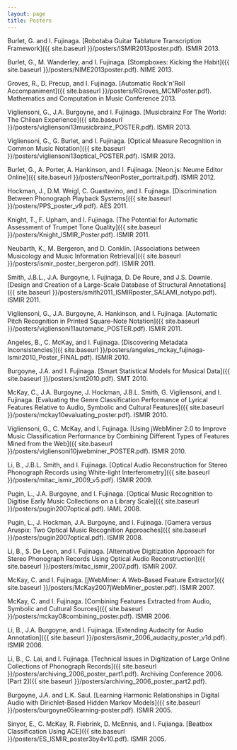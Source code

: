 ```yaml
---
layout: page
title: Posters
---
```


Burlet, G. and I. Fujinaga. [Robotaba Guitar Tablature Transcription Framework]({{ site.baseurl }}/posters/ISMIR2013poster.pdf). ISMIR 2013.

Burlet, G., M. Wanderley, and I. Fujinaga. [Stompboxes: Kicking the Habit]({{ site.baseurl }}/posters/NIME2013poster.pdf). NIME 2013.

Groves, R., D. Precup, and I. Fujinaga. [Automatic Rock'n'Roll Accompaniment]({{ site.baseurl }}/posters/RGroves_MCMPoster.pdf). Mathematics and Computation in Music Conference 2013.

Vigliensoni, G., J.A. Burgoyne, and I. Fujinaga. [Musicbrainz For The World: The Chilean Experience]({{ site.baseurl }}/posters/vigliensoni13musicbrainz_POSTER.pdf). ISMIR 2013.

Vigliensoni, G., G. Burlet, and I. Fujinaga. [Optical Measure Recognition in Common Music Notation]({{ site.baseurl }}/posters/vigliensoni13optical_POSTER.pdf). ISMIR 2013.

Burlet, G., A. Porter, A. Hankinson, and I. Fujinaga. [Neon.js: Neume Editor Online]({{ site.baseurl }}/posters/NeonPoster_portrait.pdf). ISMIR 2012.

Hockman, J., D.M. Weigl, C. Guastavino, and I. Fujinaga. [Discrimination Between Phonograph Playback Systems]({{ site.baseurl }}/posters/PPS_poster_v9.pdf). AES 2011.

Knight, T., F. Upham, and I. Fujinaga. [The Potential for Automatic Assessment of Trumpet Tone Quality]({{ site.baseurl }}/posters/Knight_ISMIR_Poster.pdf). ISMIR 2011.

Neubarth, K., M. Bergeron, and D. Conklin. [Associations between Musicology and Music Information Retrieval]({{ site.baseurl }}/posters/ismir_poster_bergeron.pdf). ISMIR 2011.

Smith, J.B.L., J.A. Burgoyne, I. Fujinaga, D. De Roure, and J.S. Downie. [Design and Creation of a Large-Scale Database of Structural Annotations]({{ site.baseurl }}/posters/smith2011_ISMIRposter_SALAMI_notypo.pdf). ISMIR 2011.

Vigliensoni, G., J.A. Burgoyne, A. Hankinson, and I. Fujinaga. [Automatic Pitch Recognition in Printed Square-Note Notation]({{ site.baseurl }}/posters/vigliensoni11automatic_POSTER.pdf). ISMIR 2011.

Angeles, B., C. McKay, and I. Fujinaga. [Discovering Metadata Inconsistencies]({{ site.baseurl }}/posters/angeles_mckay_fujinaga-Ismir2010_Poster_FINAL.pdf). ISMIR 2010.

Burgoyne, J.A. and I. Fujinaga. [Smart Statistical Models for Musical Data]({{ site.baseurl }}/posters/smt2010.pdf). SMT 2010.

McKay, C., J.A. Burgoyne, J. Hockman, J.B.L. Smith, G. Vigliensoni, and I. Fujinaga. [Evaluating the Genre Classification Performance of Lyrical Features Relative to Audio, Symbolic and Cultural Features]({{ site.baseurl }}/posters/mckay10evaluating_poster.pdf). ISMIR 2010.

Vigliensoni, G., C. McKay, and I. Fujinaga. [Using jWebMiner 2.0 to Improve Music Classification Performance by Combining Different Types of Features Mined from the Web]({{ site.baseurl }}/posters/vigliensoni10jwebminer_POSTER.pdf). ISMIR 2010.

Li, B., J.B.L. Smith, and I. Fujinaga. [Optical Audio Reconstruction for Stereo Phonograph Records using White-light Interferometry]({{ site.baseurl }}/posters/mitac_ismir_2009_v5.pdf). ISMIR 2009.

Pugin, L., J.A. Burgoyne, and I. Fujinaga. [Optical Music Recognition to Digitise Early Music Collections on a Library Scale]({{ site.baseurl }}/posters/pugin2007optical.pdf). IAML 2008.

Pugin, L., J. Hockman, J.A. Burgoyne, and I. Fujinaga. [Gamera versus Aruspix: Two Optical Music Recognition Approaches]({{ site.baseurl }}/posters/pugin2007optical.pdf). ISMIR 2008.

Li, B., S. De Leon, and I. Fujinaga. [Alternative Digitization Approach for Stereo Phonograph Records Using Optical Audio Reconstruction]({{ site.baseurl }}/posters/mitac_ismir_2007.pdf). ISMIR 2007.

McKay, C. and I. Fujinaga. [jWebMiner: A Web-Based Feature Extractor]({{ site.baseurl }}/posters/McKay2007jWebMiner_poster.pdf). ISMIR 2007.

McKay, C. and I. Fujinaga. [Combining Features Extracted from Audio, Symbolic and Cultural Sources]({{ site.baseurl }}/posters/mckay08combining_poster.pdf). ISMIR 2006.

Li, B., J.A. Burgoyne, and I. Fujinaga. [Extending Audacity for Audio Annotation]({{ site.baseurl }}/posters/ismir_2006_audacity_poster_v1d.pdf). ISMIR 2006.

Li, B., C. Lai, and I. Fujinaga. [Technical Issues in Digitization of Large Online Collections of Phonograph Records]({{ site.baseurl }}/posters/archiving_2006_poster_part1.pdf). Archiving Conference 2006. [Part 2]({{ site.baseurl }}/posters/archiving_2006_poster_part2.pdf).

Burgoyne, J.A. and L.K. Saul. [Learning Harmonic Relationships in Digital Audio with Dirichlet-Based Hidden Markov Models]({{ site.baseurl }}/posters/burgoyne05learning-poster.pdf). ISMIR 2005.

Sinyor, E., C. McKay, R. Fiebrink, D. McEnnis, and I. Fujianga. [Beatbox Classification Using ACE]({{ site.baseurl }}/posters/ES_ISMIR_poster3by4v10.pdf). ISMIR 2005.
